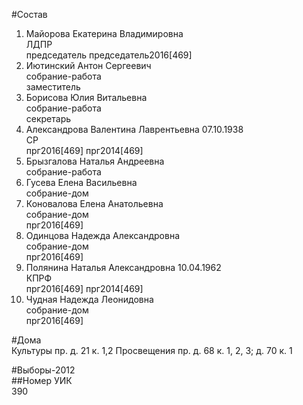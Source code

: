 #Состав  
1. Майорова Екатерина Владимировна  
    ЛДПР  
    председатель председатель2016[469]  
2. Иютинский Антон Сергеевич  
    собрание-работа  
    заместитель  
3. Борисова Юлия Витальевна  
    собрание-работа  
    секретарь  
4. Александрова Валентина Лаврентьевна 07.10.1938  
    СР  
    прг2016[469] прг2014[469]  
5. Брызгалова Наталья Андреевна  
    собрание-работа  
6. Гусева Елена Васильевна  
    собрание-дом  
7. Коновалова Елена Анатольевна  
    собрание-дом  
    прг2016[469]  
8. Одинцова Надежда Александровна  
    собрание-дом  
    прг2016[469]  
9. Полянина Наталья Александровна 10.04.1962  
    КПРФ  
    прг2016[469] прг2014[469]  
10. Чудная Надежда Леонидовна  
    собрание-дом  
    прг2016[469]  
  
#Дома  
Культуры пр. д. 21 к. 1,2 Просвещения пр. д. 68 к. 1, 2, 3; д. 70 к. 1  
  
#Выборы-2012  
##Номер УИК  
390  
